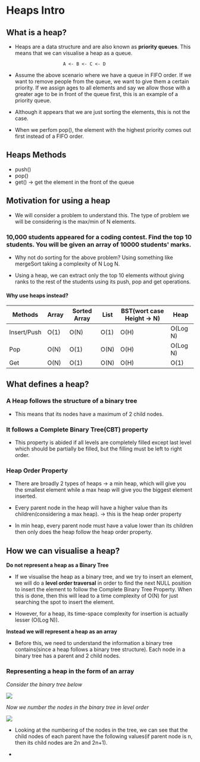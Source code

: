 # Heaps Intro

## What is a heap?

- Heaps are a data structure and are also known as **priority queues**. This means that we can visualise a heap as a queue. 

						A <- B <- C <- D

- Assume the above scenario where we have a queue in FIFO order. If we want to remove people from the queue, we want to give them a certain priority. If we assign ages to all elements and say we allow those with a greater age to be in front of the queue first, this is an example of a priority queue. 

- Although it appears that we are just sorting the elements, this is not the case. 

- When we perfom pop(), the element with the highest priority comes out first instead of a FIFO order.

## Heaps Methods

- push()
- pop()
- get() -> get the element in the front of the queue


## Motivation for using a heap

- We will consider a problem to understand this. The type of problem we will be considering is the max/min of N elements.

### 10,000 students appeared for a coding contest. Find the top 10 students. You will be given an array of 10000 students' marks.

- Why not do sorting for the above problem? Using something like mergeSort taking a complexity of N Log N.

- Using a heap, we can extract only the top 10 elements without giving ranks to the rest of the students using its push, pop and get operations.

#### Why use heaps instead?

| Methods     	| Array 	| Sorted Array 	| List 	| BST(wort case Height -> N) 	| Heap     	|
|-------------	|-------	|--------------	|------	|----------------------------	|----------	|
| Insert/Push 	| O(1)  	| O(N)         	| O(1) 	| O(H)                       	| O(Log N) 	|
| Pop         	| O(N)  	| O(1)         	| O(N) 	| O(H)                       	| O(Log N) 	|
| Get         	| O(N)  	| O(1)         	| O(N) 	| O(H)                       	| O(1)     	|


## What defines a heap?

### A Heap follows the structure of a binary tree

- This means that its nodes have a maximum of 2 child nodes.

### It follows a Complete Binary Tree(CBT) property

- This property is abided if all levels are completely filled except last level which should be partially be filled, but the filling must be left to right order.

### Heap Order Property

- There are broadly 2 types of heaps -> a min heap, which will give you the smallest element while a max heap will give you the biggest element inserted.

- Every parent node in the heap will have a higher value than its children(considering a max heap). -> this is the heap order property

- In min heap, every parent node must have a value lower than its children then only does the heap follow the heap order property.


## How we can visualise a heap?

**Do not represent a heap as a Binary Tree**

- If we visualise the heap as a binary tree, and we try to insert an element, we will do a **level order traversal** in order to find the next NULL position to insert the element to follow the Complete Binary Tree Property. When this is done, then this will lead to a time complexity of O(N) for just searching the spot to insert the element.

- However, for a heap, its time-space complexity for insertion is actually lesser (O(Log N)).

**Instead we will represent a heap as an array**

- Before this, we need to understand the information a binary tree contains(since a heap follows a binary tree structure). Each node in a binary tree has a parent and 2 child nodes.

### Representing a heap in the form of an array

*Consider the binary tree below*

![](images/binary-tree-01)

*Now we number the nodes in the binary tree in level order*

![](images/binary-tree-02)

- Looking at the numbering of the nodes in the tree, we can see that the child nodes of each parent have the following values(if parent node is n, then its child nodes are 2n and 2n+1).


- 
